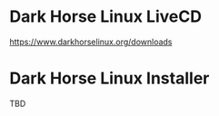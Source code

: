 # Dark Horse Linux LiveCD

https://www.darkhorselinux.org/downloads

# Dark Horse Linux Installer

TBD